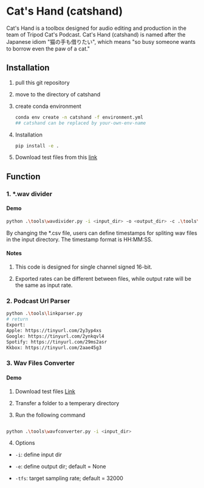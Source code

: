 # Cat's Hand (catshand)

Cat's Hand is a toolbox designed for audio editing and production in the team of Tripod Cat's Podcast. Cat's Hand (catshand) is named after the Japanese idiom "猫の手も借りたい", which means "so busy someone wants to borrow even the paw of a cat."

## Installation

1. pull this git repository
2. move to the directory of catshand
3. create conda environment

    ```bash
    conda env create -n catshand -f environment.yml
    ## catshand can be replaced by your-own-env-name
    ```


4. Installation

    ```bash
    pip install -e .
    ```

5. Download test files from this [link](https://drive.google.com/drive/folders/1ZK2PGQHYUtQUZYW7GLx3O8Ukr5MvmnHe?usp=sharing)

## Function

### 1. *.wav divider

#### Demo

```bash
python .\tools\wavdivider.py -i <input_dir> -o <output_dir> -c .\tools\split_test.csv
```

By changing the *.csv file, users can define timestamps for spliting wav files in the input directory. The timestamp format is HH:MM:SS.

#### Notes

1. This code is designed for single channel signed 16-bit.

2. Exported rates can be different between files, while output rate will be the same as input rate. 

### 2. Podcast Url Parser

```bash
python .\tools\linkparser.py
# return
Export:
Apple: https://tinyurl.com/2y3yp4xs
Google: https://tinyurl.com/2ynkqvl4
Spotify: https://tinyurl.com/29ms2asr
Kkbox: https://tinyurl.com/2aae45g3
```

### 3. Wav Files Converter

#### Demo

1. Download test files [Link](https://drive.google.com/drive/folders/14T52ACyoYR1IxLtU7rNCz6J1y8pjzUCL?usp=sharing)

2. Transfer a folder to a temperary directory

3. Run the following command

```bash

python .\tools\wavfconverter.py -i <input_dir>     

``` 

4. Options

- `-i`: define input dir

- `-e`: define output dir; default = None

- `-tfs`: target sampling rate; default = 32000 